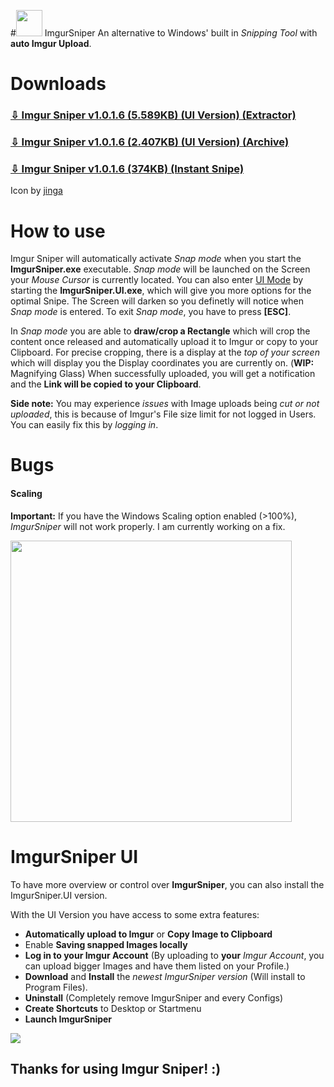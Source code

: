 #<img src="https://github.com/mrousavy/ImgurSniper/raw/master/ImgurSniper/Resources/Logo.png" width="42"> ImgurSniper
An alternative to Windows' built in _Snipping Tool_ with **auto Imgur Upload**.

# Downloads
### [⇩ Imgur Sniper v1.0.1.6 (5.589KB) (UI Version) (Extractor)](https://github.com/mrousavy/ImgurSniper/blob/master/ImgurSniperInstaller/bin/Release/ImgurSniperInstaller.exe?raw=true)

### [⇩ Imgur Sniper v1.0.1.6 (2.407KB) (UI Version) (Archive)](https://github.com/mrousavy/ImgurSniper/blob/master/ImgurSniper.UI/bin/Release/ImgurSniper.UI.zip?raw=true)

### [⇩ Imgur Sniper v1.0.1.6 (374KB) (Instant Snipe)](https://github.com/mrousavy/ImgurSniper/blob/master/ImgurSniper/bin/Release/ImgurSniper.zip?raw=true)

Icon by [jinga](http://jinga.at)

# How to use
Imgur Sniper will automatically activate _Snap mode_ when you start the **ImgurSniper.exe** executable.
_Snap mode_ will be launched on the Screen your _Mouse Cursor_ is currently located.
You can also enter [UI Mode](https://github.com/mrousavy/ImgurSniper#imgursniper-ui) by starting the **ImgurSniper.UI.exe**, which will give you more options for the optimal Snipe. 
The Screen will darken so you definetly will notice when _Snap mode_ is entered. To exit _Snap mode_, you have to press
**[ESC]**.

In _Snap mode_ you are able to **draw/crop a Rectangle** which will crop the content once released and automatically upload it to Imgur or copy to your Clipboard. 
For precise cropping, there is a display at the _top of your screen_ which will display you the Display coordinates you are currently on. 
(**WIP:** Magnifying Glass)
When successfully uploaded, you will get a notification and the **Link will be copied to your Clipboard**.

**Side note:** You may experience _issues_ with Image uploads being _cut or not uploaded_,
this is because of Imgur's File size limit for not logged in Users. You can easily fix this by _logging in_.

# Bugs
#### Scaling
**Important:** If you have the Windows Scaling option enabled (>100%), _ImgurSniper_ will not work properly. I am currently working on a fix.

<img src="https://github.com/mrousavy/ImgurSniper/raw/master/Images/WindowsScalingOption.png" width="450">

# ImgurSniper UI
To have more overview or control over **ImgurSniper**, you can also install the ImgurSniper.UI version.

With the UI Version you have access to some extra features:

- **Automatically upload to Imgur** or **Copy Image to Clipboard**
- Enable **Saving snapped Images locally**
- **Log in to your Imgur Account** (By uploading to **your** _Imgur Account_, you can upload bigger Images and have them listed on your Profile.)
- **Download** and **Install** the _newest ImgurSniper version_ (Will install to Program Files).
- **Uninstall** (Completely remove ImgurSniper and every Configs)
- **Create Shortcuts** to Desktop or Startmenu
- **Launch ImgurSniper**
	
<img src="http://i.imgur.com/A2Z0di1.png">


## Thanks for using Imgur Sniper! :)
